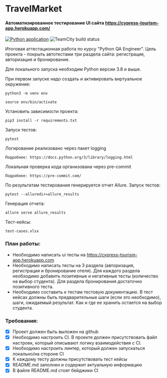 # TravelMarket

#### Автоматизированное тестирование UI сайта https://cypress-tourism-app.herokuapp.com/
[![Python application](https://github.com/s-alexandrov/travel_market/actions/workflows/python-app.yml/badge.svg)](https://github.com/s-alexandrov/travel_market/actions/workflows/python-app.yml) ![TeamCity build status](http://188.120.227.87:8111/app/rest/builds/buildType:id:TravelMarket_Alexandrov/statusIcon.svg)

Итоговая аттестационная работа по курсу "Python QA Engineer".
Цель проекта - покрыть автотестами три раздела сайта: регистрация, авторизация и бронирование.

Для локального запуска необходим Python версии 3.8 и выше.

При первом запуске надо создать и активировать виртуальное окружение:

```angular2html
python3 -m venv env
```
```angular2html
source env/bin/activate
```

Установить зависимости проекта:

```angular2html
pip3 install -r requirements.txt
```

Запуск тестов:

```angular2html
pytest
```

Логирование реализовано через пакет logging

```angular2html
Подробнее: https://docs.python.org/3/library/logging.html
```

Локальная проверка кода организована через pre-commit

```angular2html
Подробнее: https://pre-commit.com/
```

По результатам тестирования генерируется отчет Allure.
Запуск тестов:

```angular2html
pytest --alluredir=allure_results
```

Генерация отчета:

```angular2html
allure serve allure_results
```

Тест-кейсы:

```angular2html
test-cases.xlsx
```

### План работы:
- Необходимо написать ui тесты на https://cypress-tourism-app.herokuapp.com
- Необходимо написать тесты на  3 раздела (авторизация, регистрация и бронирование отеля). Для каждого раздела необходимо добавить позитивные и негативные тесты (количество на выбор студента). Для раздела бронирования достаточно позитивного теста.
- Необходимо составить к тестам тестовую документацию. В тест кейсах должны быть предварительные шаги (если это необходимо), шаги, ожидаемый результат. Как и где ее хранить остается на выбор студента.

### Требования:
- [x] Проект должен быть выложен на github
- [x] Необходимо настроить CI. В проекте должен присутствовать файл настроек, который описывают логику взаимодействия с CI.
- [x] Необходимо настроить линтер, который должен запускаться локально/на стороне CI
- [x] К каждому тесту должны присутствовать тест кейсы
- [x] README.md заполнен и содержит актуальную информацию
- [x] В файле README.md стоят бейджики CI
